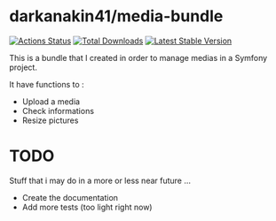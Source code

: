 darkanakin41/media-bundle
===
[![Actions Status](https://github.com/darkanakin41/media-bundle/workflows/Quality/badge.svg)](https://github.com/darkanakin41/media-bundle/actions)
[![Total Downloads](https://poser.pugx.org/darkanakin41/media-bundle/downloads.svg)](https://packagist.org/packages/darkanakin41/media-bundle) 
[![Latest Stable Version](https://poser.pugx.org/darkanakin41/media-bundle/v/stable.svg)](https://packagist.org/packages/darkanakin41/media-bundle)

This is a bundle that I created in order to manage medias in a Symfony project.

It have functions to :
* Upload a media
* Check informations
* Resize pictures

# TODO
Stuff that i may do in a more or less near future ...
* Create the documentation
* Add more tests (too light right now)

